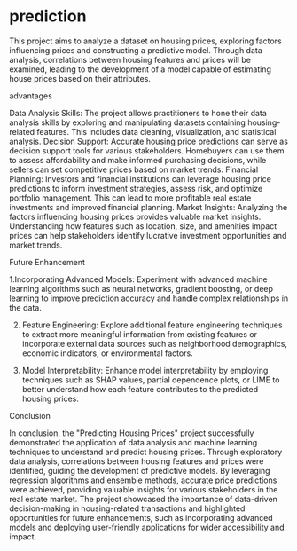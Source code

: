 # prediction
This project aims to analyze a dataset on housing prices, exploring factors influencing prices and constructing a predictive model. Through data analysis, correlations between housing features and prices will be examined, leading to the development of a model capable of estimating house prices based on their attributes.


advantages

Data Analysis Skills: The project allows practitioners to hone their data analysis skills by exploring and manipulating datasets containing housing-related features. This includes data cleaning, visualization, and statistical analysis.
Decision Support: Accurate housing price predictions can serve as decision support tools for various stakeholders. Homebuyers can use them to assess affordability and make informed purchasing decisions, while sellers can set competitive prices based on market trends.
Financial Planning: Investors and financial institutions can leverage housing price predictions to inform investment strategies, assess risk, and optimize portfolio management. This can lead to more profitable real estate investments and improved financial planning.
Market Insights: Analyzing the factors influencing housing prices provides valuable market insights. Understanding how features such as location, size, and amenities impact prices can help stakeholders identify lucrative investment opportunities and market trends.



Future Enhancement

1.Incorporating Advanced Models: Experiment with advanced machine learning algorithms such as neural networks, gradient boosting, or deep learning to improve prediction accuracy and handle complex relationships in the data.

2. Feature Engineering: Explore additional feature engineering techniques to extract more meaningful information from existing features or incorporate external data sources such as neighborhood demographics, economic indicators, or environmental factors.

3. Model Interpretability: Enhance model interpretability by employing techniques such as SHAP values, partial dependence plots, or LIME to better understand how each feature contributes to the predicted housing prices.




Conclusion

In conclusion, the "Predicting Housing Prices" project successfully demonstrated the application of data analysis and machine learning techniques to understand and predict housing prices. Through exploratory data analysis, correlations between housing features and prices were identified, guiding the development of predictive models. By leveraging regression algorithms and ensemble methods, accurate price predictions were achieved, providing valuable insights for various stakeholders in the real estate market. The project showcased the importance of data-driven decision-making in housing-related transactions and highlighted opportunities for future enhancements, such as incorporating advanced models and deploying user-friendly applications for wider accessibility and impact.



